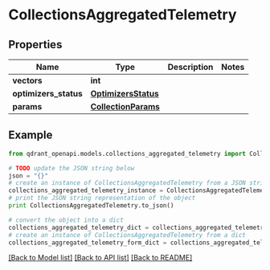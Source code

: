 # CollectionsAggregatedTelemetry


## Properties
Name | Type | Description | Notes
------------ | ------------- | ------------- | -------------
**vectors** | **int** |  | 
**optimizers_status** | [**OptimizersStatus**](OptimizersStatus.md) |  | 
**params** | [**CollectionParams**](CollectionParams.md) |  | 

## Example

```python
from qdrant_openapi.models.collections_aggregated_telemetry import CollectionsAggregatedTelemetry

# TODO update the JSON string below
json = "{}"
# create an instance of CollectionsAggregatedTelemetry from a JSON string
collections_aggregated_telemetry_instance = CollectionsAggregatedTelemetry.from_json(json)
# print the JSON string representation of the object
print CollectionsAggregatedTelemetry.to_json()

# convert the object into a dict
collections_aggregated_telemetry_dict = collections_aggregated_telemetry_instance.to_dict()
# create an instance of CollectionsAggregatedTelemetry from a dict
collections_aggregated_telemetry_form_dict = collections_aggregated_telemetry.from_dict(collections_aggregated_telemetry_dict)
```
[[Back to Model list]](../README.md#documentation-for-models) [[Back to API list]](../README.md#documentation-for-api-endpoints) [[Back to README]](../README.md)


